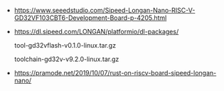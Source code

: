 * https://www.seeedstudio.com/Sipeed-Longan-Nano-RISC-V-GD32VF103CBT6-Development-Board-p-4205.html

* https://dl.sipeed.com/LONGAN/platformio/dl-packages/

    tool-gd32vflash-v0.1.0-linux.tar.gz

    toolchain-gd32v-v9.2.0-linux.tar.gz

* https://pramode.net/2019/10/07/rust-on-riscv-board-sipeed-longan-nano/
